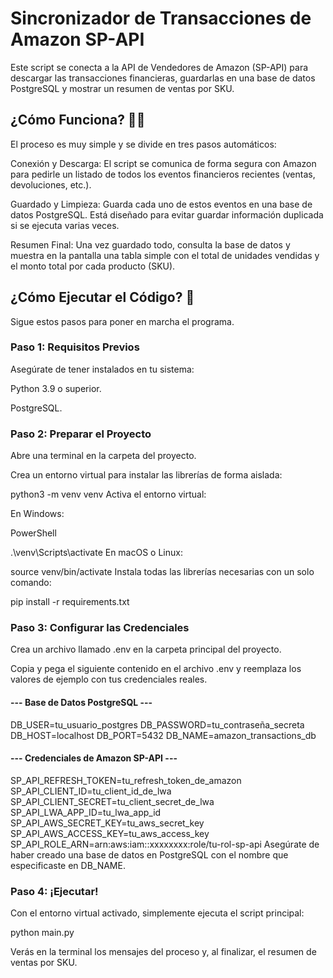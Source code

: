 # Sincronizador de Transacciones de Amazon SP-API
Este script se conecta a la API de Vendedores de Amazon (SP-API) para descargar las transacciones financieras, guardarlas en una base de datos PostgreSQL y mostrar un resumen de ventas por SKU.

## ¿Cómo Funciona? 🧑‍💻
El proceso es muy simple y se divide en tres pasos automáticos:

Conexión y Descarga: El script se comunica de forma segura con Amazon para pedirle un listado de todos los eventos financieros recientes (ventas, devoluciones, etc.).

Guardado y Limpieza: Guarda cada uno de estos eventos en una base de datos PostgreSQL. Está diseñado para evitar guardar información duplicada si se ejecuta varias veces.

Resumen Final: Una vez guardado todo, consulta la base de datos y muestra en la pantalla una tabla simple con el total de unidades vendidas y el monto total por cada producto (SKU).

## ¿Cómo Ejecutar el Código? 🚀
Sigue estos pasos para poner en marcha el programa.

### Paso 1: Requisitos Previos
Asegúrate de tener instalados en tu sistema:

Python 3.9 o superior.

PostgreSQL.

### Paso 2: Preparar el Proyecto
Abre una terminal en la carpeta del proyecto.

Crea un entorno virtual para instalar las librerías de forma aislada:

python3 -m venv venv
Activa el entorno virtual:

En Windows:

PowerShell

.\venv\Scripts\activate
En macOS o Linux:

source venv/bin/activate
Instala todas las librerías necesarias con un solo comando:

pip install -r requirements.txt

### Paso 3: Configurar las Credenciales
Crea un archivo llamado .env en la carpeta principal del proyecto.

Copia y pega el siguiente contenido en el archivo .env y reemplaza los valores de ejemplo con tus credenciales reales.

#### --- Base de Datos PostgreSQL ---
DB_USER=tu_usuario_postgres
DB_PASSWORD=tu_contraseña_secreta
DB_HOST=localhost
DB_PORT=5432
DB_NAME=amazon_transactions_db

#### --- Credenciales de Amazon SP-API ---
SP_API_REFRESH_TOKEN=tu_refresh_token_de_amazon
SP_API_CLIENT_ID=tu_client_id_de_lwa
SP_API_CLIENT_SECRET=tu_client_secret_de_lwa
SP_API_LWA_APP_ID=tu_lwa_app_id
SP_API_AWS_SECRET_KEY=tu_aws_secret_key
SP_API_AWS_ACCESS_KEY=tu_aws_access_key
SP_API_ROLE_ARN=arn:aws:iam::xxxxxxxx:role/tu-rol-sp-api
Asegúrate de haber creado una base de datos en PostgreSQL con el nombre que especificaste en DB_NAME.

### Paso 4: ¡Ejecutar!
Con el entorno virtual activado, simplemente ejecuta el script principal:

python main.py

Verás en la terminal los mensajes del proceso y, al finalizar, el resumen de ventas por SKU.